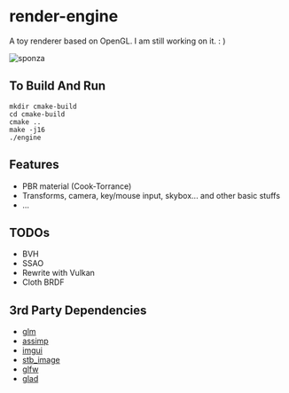# render-engine

A toy renderer based on OpenGL. I am still working on it.    : )

![sponza](doc/sponza.png)

## To Build And Run

```
mkdir cmake-build
cd cmake-build
cmake ..
make -j16
./engine
```

## Features 

- PBR material (Cook-Torrance)
- Transforms, camera, key/mouse input, skybox... and other basic stuffs
- ...

## TODOs

- BVH
- SSAO
- Rewrite with Vulkan
- Cloth BRDF

## 3rd Party Dependencies

- [glm](https://github.com/g-truc/glm)
- [assimp](https://github.com/assimp/assimp)
- [imgui](https://github.com/ocornut/imgui)
- [stb_image](https://github.com/nothings/stb/blob/master/stb_image.h)
- [glfw](https://github.com/glfw/glfw)
- [glad](https://glad.dav1d.de/)